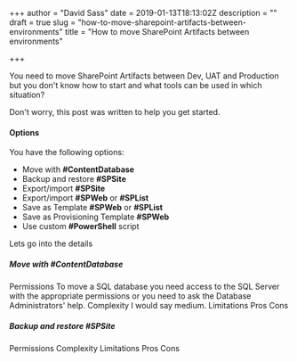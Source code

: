 +++
author = "David Sass"
date = 2019-01-13T18:13:02Z
description = ""
draft = true
slug = "how-to-move-sharepoint-artifacts-between-environments"
title = "How to move SharePoint Artifacts between environments"

+++


You need to move SharePoint Artifacts between Dev, UAT and Production but you don't know how to start and what tools can be used in which situation?

Don't worry, this post was written to help you get started.

#### Options
You have the following options:

 - Move with **#ContentDatabase**
 - Backup and restore **#SPSite**
 - Export/import **#SPSite**
 - Export/import **#SPWeb** or **#SPList**
 - Save as Template **#SPWeb** or **#SPList**
 - Save as Provisioning Template **#SPWeb**
 - Use custom **#PowerShell** script

Lets go into the details

##### Move with **#ContentDatabase**
Permissions
  To move a SQL database you need access to the SQL Server with the appropriate permissions or you need to ask the Database Administrators' help.
Complexity
  I would say medium. 
Limitations
Pros
Cons

##### Backup and restore **#SPSite**
Permissions
Complexity
Limitations
Pros
Cons



